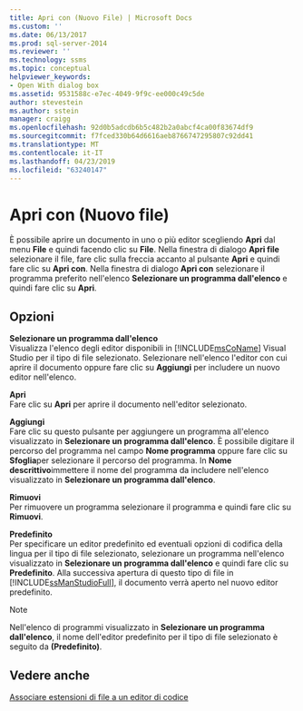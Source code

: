 ```yaml
---
title: Apri con (Nuovo File) | Microsoft Docs
ms.custom: ''
ms.date: 06/13/2017
ms.prod: sql-server-2014
ms.reviewer: ''
ms.technology: ssms
ms.topic: conceptual
helpviewer_keywords:
- Open With dialog box
ms.assetid: 9531588c-e7ec-4049-9f9c-ee000c49c5de
author: stevestein
ms.author: sstein
manager: craigg
ms.openlocfilehash: 92d0b5adcdb6b5c482b2a0abcf4ca00f83674df9
ms.sourcegitcommit: f7fced330b64d6616aeb8766747295807c92dd41
ms.translationtype: MT
ms.contentlocale: it-IT
ms.lasthandoff: 04/23/2019
ms.locfileid: "63240147"
---
```

# <a name="open-with-new-file"></a>Apri con (Nuovo file)
  È possibile aprire un documento in uno o più editor scegliendo **Apri** dal menu **File** e quindi facendo clic su **File**. Nella finestra di dialogo **Apri file** selezionare il file, fare clic sulla freccia accanto al pulsante **Apri** e quindi fare clic su **Apri con**. Nella finestra di dialogo **Apri con** selezionare il programma preferito nell'elenco **Selezionare un programma dall'elenco** e quindi fare clic su **Apri**.  
  
## <a name="options"></a>Opzioni  
 **Selezionare un programma dall'elenco**  
 Visualizza l'elenco degli editor disponibili in [!INCLUDE[msCoName](../../includes/msconame-md.md)] Visual Studio per il tipo di file selezionato. Selezionare nell'elenco l'editor con cui aprire il documento oppure fare clic su **Aggiungi** per includere un nuovo editor nell'elenco.  
  
 **Apri**  
 Fare clic su **Apri** per aprire il documento nell'editor selezionato.  
  
 **Aggiungi**  
 Fare clic su questo pulsante per aggiungere un programma all'elenco visualizzato in **Selezionare un programma dall'elenco**. È possibile digitare il percorso del programma nel campo **Nome programma** oppure fare clic su **Sfoglia**per selezionare il percorso del programma. In **Nome descrittivo**immettere il nome del programma da includere nell'elenco visualizzato in **Selezionare un programma dall'elenco**.  
  
 **Rimuovi**  
 Per rimuovere un programma selezionare il programma e quindi fare clic su **Rimuovi**.  
  
 **Predefinito**  
 Per specificare un editor predefinito ed eventuali opzioni di codifica della lingua per il tipo di file selezionato, selezionare un programma nell'elenco visualizzato in **Selezionare un programma dall'elenco** e quindi fare clic su **Predefinito**. Alla successiva apertura di questo tipo di file in [!INCLUDE[ssManStudioFull](../../includes/ssmanstudiofull-md.md)], il documento verrà aperto nel nuovo editor predefinito.  
  
> [!NOTE]  
>  Nell'elenco di programmi visualizzato in **Selezionare un programma dall'elenco**, il nome dell'editor predefinito per il tipo di file selezionato è seguito da **(Predefinito)**.  
  
## <a name="see-also"></a>Vedere anche  
 [Associare estensioni di file a un editor di codice](../../relational-databases/scripting/associate-file-extensions-to-a-code-editor.md)  
